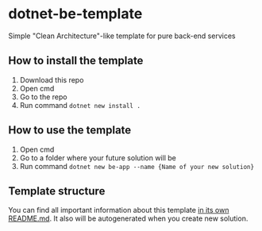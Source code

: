 # dotnet-be-template
Simple "Clean Architecture"-like template for pure back-end services

## How to install the template

1. Download this repo 
2. Open cmd
3. Go to the repo
4. Run command `dotnet new install .`

## How to use the template
1. Open cmd
2. Go to a folder where your future solution will be
3. Run command `dotnet new be-app --name {Name of your new solution}`

## Template structure

You can find all important information about this template [in its own README.md](be-app/README.md).
It also will be autogenerated when you create new solution.